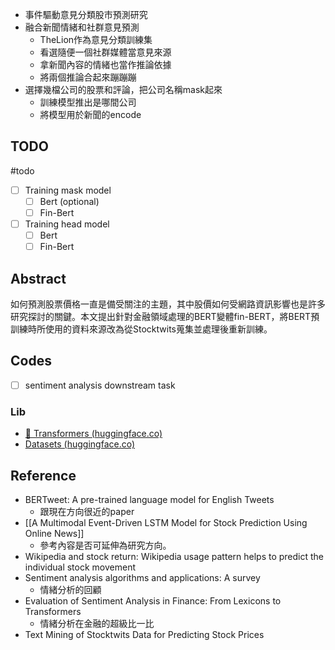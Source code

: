 - 事件驅動意見分類股市預測研究
- 融合新聞情緒和社群意見預測
	- TheLion作為意見分類訓練集
	- 看選隨便一個社群媒體當意見來源
	- 拿新聞內容的情緒也當作推論依據
	- 將兩個推論合起來蹦蹦蹦
- 選擇幾檔公司的股票和評論，把公司名稱mask起來
	- 訓練模型推出是哪間公司
	- 將模型用於新聞的encode

## TODO
#todo
- [ ] Training mask model
	- [ ] Bert (optional)
	- [ ] Fin-Bert
- [ ] Training head model
	- [ ] Bert
	- [ ] Fin-Bert

## Abstract

如何預測股票價格一直是備受關注的主題，其中股價如何受網路資訊影響也是許多研究探討的關鍵。本文提出針對金融領域處理的BERT變體fin-BERT，將BERT預訓練時所使用的資料來源改為從Stocktwits蒐集並處理後重新訓練。

## Codes

- [ ] sentiment analysis downstream task

### Lib
- [🤗 Transformers (huggingface.co)](https://huggingface.co/docs/transformers/index)
- [Datasets (huggingface.co)](https://huggingface.co/docs/datasets/index)
## Reference
- BERTweet: A pre-trained language model for English Tweets
	- 跟現在方向很近的paper
- [[A Multimodal Event-Driven LSTM Model for Stock Prediction Using Online News]]
	- 參考內容是否可延伸為研究方向。
- Wikipedia and stock return: Wikipedia usage pattern helps to predict the individual stock movement
- Sentiment analysis algorithms and applications: A survey
	- 情緒分析的回顧
- Evaluation of Sentiment Analysis in Finance: From Lexicons to Transformers
	- 情緒分析在金融的超級比一比
- Text Mining of Stocktwits Data for Predicting Stock Prices
